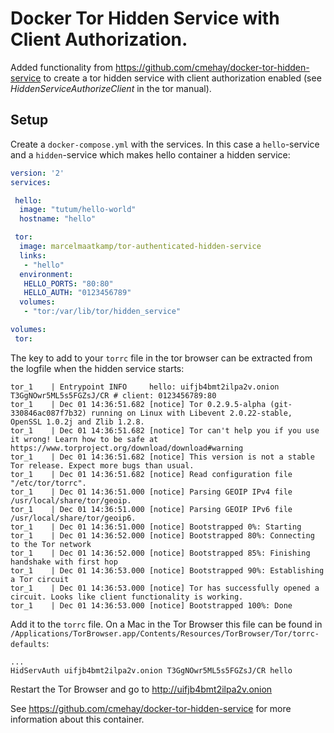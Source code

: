 # Docker Tor Hidden Service with Client Authorization.

Added functionality from https://github.com/cmehay/docker-tor-hidden-service to create a tor hidden service with client authorization enabled (see _HiddenServiceAuthorizeClient_ in the tor manual).

## Setup

Create a `docker-compose.yml` with the services. In this case a `hello`-service and a `hidden`-service which makes hello container a hidden service:
```yaml
version: '2'
services:

 hello:
  image: "tutum/hello-world"
  hostname: "hello"

 tor:
  image: marcelmaatkamp/tor-authenticated-hidden-service
  links:
   - "hello"
  environment:
   HELLO_PORTS: "80:80"
   HELLO_AUTH: "0123456789"
  volumes:
   - "tor:/var/lib/tor/hidden_service"

volumes:
 tor: 
```

The key to add to your `torrc` file in the tor browser can be extracted from the logfile when the hidden service starts:
```
tor_1    | Entrypoint INFO     hello: uifjb4bmt2ilpa2v.onion T3GgNOwr5ML5s5FGZsJ/CR # client: 0123456789:80
tor_1    | Dec 01 14:36:51.682 [notice] Tor 0.2.9.5-alpha (git-330846ac087f7b32) running on Linux with Libevent 2.0.22-stable, OpenSSL 1.0.2j and Zlib 1.2.8.
tor_1    | Dec 01 14:36:51.682 [notice] Tor can't help you if you use it wrong! Learn how to be safe at https://www.torproject.org/download/download#warning
tor_1    | Dec 01 14:36:51.682 [notice] This version is not a stable Tor release. Expect more bugs than usual.
tor_1    | Dec 01 14:36:51.682 [notice] Read configuration file "/etc/tor/torrc".
tor_1    | Dec 01 14:36:51.000 [notice] Parsing GEOIP IPv4 file /usr/local/share/tor/geoip.
tor_1    | Dec 01 14:36:51.000 [notice] Parsing GEOIP IPv6 file /usr/local/share/tor/geoip6.
tor_1    | Dec 01 14:36:51.000 [notice] Bootstrapped 0%: Starting
tor_1    | Dec 01 14:36:52.000 [notice] Bootstrapped 80%: Connecting to the Tor network
tor_1    | Dec 01 14:36:52.000 [notice] Bootstrapped 85%: Finishing handshake with first hop
tor_1    | Dec 01 14:36:53.000 [notice] Bootstrapped 90%: Establishing a Tor circuit
tor_1    | Dec 01 14:36:53.000 [notice] Tor has successfully opened a circuit. Looks like client functionality is working.
tor_1    | Dec 01 14:36:53.000 [notice] Bootstrapped 100%: Done
```

Add it to the `torrc` file. On a Mac in the Tor Browser this file can be found in `/Applications/TorBrowser.app/Contents/Resources/TorBrowser/Tor/torrc-defaults`:
```
...
HidServAuth uifjb4bmt2ilpa2v.onion T3GgNOwr5ML5s5FGZsJ/CR hello
```

Restart the Tor Browser and go to http://uifjb4bmt2ilpa2v.onion

See https://github.com/cmehay/docker-tor-hidden-service for more information about this container.
